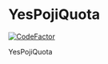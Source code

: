# YesPojiQuota

[![CodeFactor](https://www.codefactor.io/repository/github/xkre/yespojiquota/badge)](https://www.codefactor.io/repository/github/xkre/yespojiquota)

YesPojiQuota
